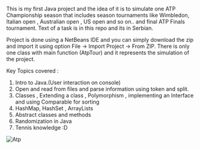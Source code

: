 This is my first Java project and the idea of it is to simulate one ATP Championship season that includes season tournaments like Wimbledon, Italian open , Australian open , US open and so on.. and final ATP Finals tournament.
Text of a task is in this repo and its in Serbian.

Project is done using a NetBeans IDE and you can simply download the zip and import it using option File -> Import Project -> From ZIP. There is only one class with main function (AtpTour) and it represents the simulation of the project.

Key Topics covered : 
  1. Intro to Java.(User interaction on console)
  2. Open and read from files and parse information using token and split.
  3. Classes , Extending a class , Polymorphism , implementing an Interface and using Comparable for sorting
  4. HashMap, HashSet , ArrayLists
  5. Abstract classes and methods
  6. Randomization in Java
  7. Tennis knowledge :D 


![Atp](https://github.com/petarstamenkovic/ATP_Tour_Java/assets/113508828/b564bbf2-4bc4-4514-b55a-9f265a1198db)
